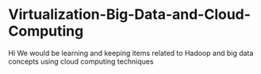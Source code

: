 # Virtualization-Big-Data-and-Cloud-Computing
Hi We would be learning and keeping items related to Hadoop and big data concepts using cloud computing techniques

